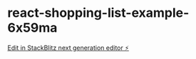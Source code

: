 # react-shopping-list-example-6x59ma

[Edit in StackBlitz next generation editor ⚡️](https://stackblitz.com/~/github.com/Ganaagithub/react-shopping-list-example-6x59ma)